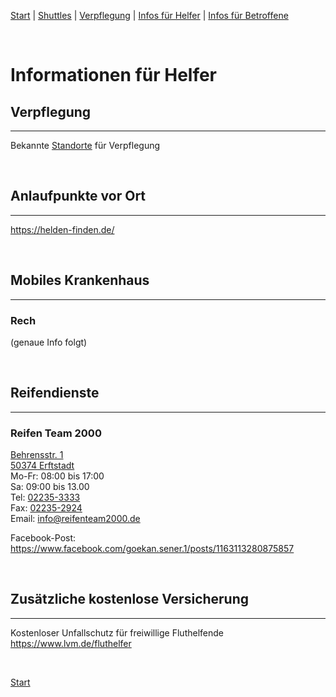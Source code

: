 [Start](./index.md) | [Shuttles](./shuttles.md) | [Verpflegung](catering.md) | [Infos für Helfer](./links.volunters.md) | [Infos für Betroffene](./links.victims.md)

<br/>

# Informationen für Helfer

## Verpflegung
---
Bekannte [Standorte](catering.md) für Verpflegung

<br/>

## Anlaufpunkte vor Ort
---
<https://helden-finden.de/>

<br/>

## Mobiles Krankenhaus
---
### Rech
(genaue Info folgt)

<br/>

## Reifendienste
---
### Reifen Team 2000
[Behrensstr. 1  
50374 Erftstadt](https://goo.gl/maps/xh1NEpRmKVovHmch6)  
Mo-Fr: 08:00 bis 17:00  
Sa: 	09:00 bis 13.00  
Tel: [02235-3333](tel:+4922353333)  
Fax: [02235-2924](fax:+4922352924)  
Email: info@reifenteam2000.de  

Facebook-Post: <https://www.facebook.com/goekan.sener.1/posts/1163113280875857>  

<br/>

## Zusätzliche kostenlose Versicherung
---
Kostenloser Unfallschutz für freiwillige Fluthelfende  
<https://www.lvm.de/fluthelfer>

<br/>

[Start](./)

<br/>
